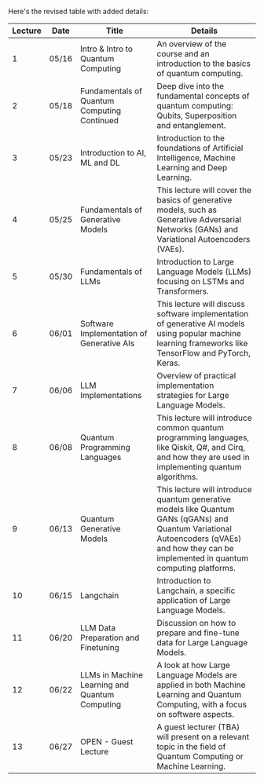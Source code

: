 Here's the revised table with added details:

| Lecture | Date  | Title | Details |
|---------|-------|-------|---------|
| 1       | 05/16 | Intro & Intro to Quantum Computing | An overview of the course and an introduction to the basics of quantum computing. |
| 2       | 05/18 | Fundamentals of Quantum Computing Continued | Deep dive into the fundamental concepts of quantum computing: Qubits, Superposition and entanglement. |
| 3       | 05/23 | Introduction to AI, ML and DL | Introduction to the foundations of Artificial Intelligence, Machine Learning and Deep Learning. |
| 4       | 05/25 | Fundamentals of Generative Models | This lecture will cover the basics of generative models, such as Generative Adversarial Networks (GANs) and Variational Autoencoders (VAEs). |
| 5       | 05/30 | Fundamentals of LLMs | Introduction to Large Language Models (LLMs) focusing on LSTMs and Transformers. |
| 6       | 06/01 | Software Implementation of Generative AIs | This lecture will discuss software implementation of generative AI models using popular machine learning frameworks like TensorFlow and PyTorch, Keras. |
| 7       | 06/06 | LLM Implementations | Overview of practical implementation strategies for Large Language Models. |
| 8       | 06/08 | Quantum Programming Languages | This lecture will introduce common quantum programming languages, like Qiskit, Q#, and Cirq, and how they are used in implementing quantum algorithms. |
| 9       | 06/13 | Quantum Generative Models | This lecture will introduce quantum generative models like Quantum GANs (qGANs) and Quantum Variational Autoencoders (qVAEs) and how they can be implemented in quantum computing platforms. |
| 10      | 06/15 | Langchain | Introduction to Langchain, a specific application of Large Language Models. |
| 11      | 06/20 | LLM Data Preparation and Finetuning | Discussion on how to prepare and fine-tune data for Large Language Models. |
| 12      | 06/22 | LLMs in Machine Learning and Quantum Computing | A look at how Large Language Models are applied in both Machine Learning and Quantum Computing, with a focus on software aspects. |
| 13      | 06/27 | OPEN - Guest Lecture | A guest lecturer (TBA) will present on a relevant topic in the field of Quantum Computing or Machine Learning. |